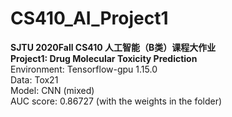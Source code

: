 # CS410_AI_Project1
**SJTU 2020Fall CS410 人工智能（B类）课程大作业** <br>
**Project1: Drug Molecular Toxicity Prediction** <br>
Environment: Tensorflow-gpu 1.15.0<br>
Data: Tox21<br>
Model: CNN (mixed)<br>
AUC score: 0.86727 (with the weights in the folder)<br>
